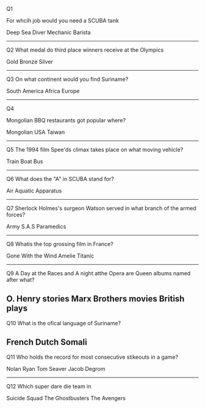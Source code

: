 Q1

For whcih job would you need a SCUBA tank

Deep Sea Diver
Mechanic
Barista

---
Q2
What medal do third place winners receive at the Olympics

Gold
Bronze
Silver

---
Q3
On what continent would you find Suriname?

South America
Africa
Europe

---
Q4


Mongolian BBQ restaurants got popular where? 

Mongolian
USA
Taiwan

---

Q5
The 1994 film Spee'ds climax takes place on what moving vehicle?

Train
Boat
Bus

---
Q6
What does the "A" in SCUBA stand for?

Air
Aquatic
Apparatus

---
Q7
Sherlock Holmes's surgeon Watson served in what branch of the armed forces?

Army
S.A.S
Paramedics

---
Q8
Whatis the top grossing film in France?

Gone With the Wind
Amelie
Titanic

---
Q9
A Day at the Races and A night atthe Opera are Queen albums named after what?


O. Henry stories
Marx Brothers movies
British plays
---
Q10
What is the ofical language of Suriname?

French
Dutch
Somali
---
Q11
Who holds the record for most consecutive stikeouts in a game?

Nolan Ryan
Tom Seaver
Jacob Degrom

---
Q12
Which super dare die team in 

Suicide Squad
The Ghostbusters
The Avengers
